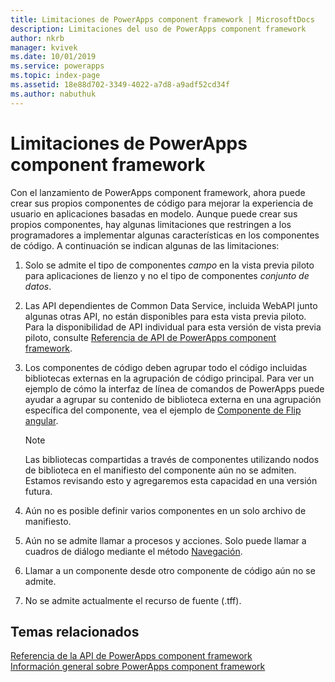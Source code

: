 ```yaml
---
title: Limitaciones de PowerApps component framework | MicrosoftDocs
description: Limitaciones del uso de PowerApps component framework
author: nkrb
manager: kvivek
ms.date: 10/01/2019
ms.service: powerapps
ms.topic: index-page
ms.assetid: 18e88d702-3349-4022-a7d8-a9adf52cd34f
ms.author: nabuthuk
---
```


# <a name="limitations-of-powerapps-component-framework"></a>Limitaciones de PowerApps component framework

Con el lanzamiento de PowerApps component framework, ahora puede crear sus propios componentes de código para mejorar la experiencia de usuario en aplicaciones basadas en modelo. Aunque puede crear sus propios componentes, hay algunas limitaciones que restringen a los programadores a implementar algunas características en los componentes de código. A continuación se indican algunas de las limitaciones:

1. Solo se admite el tipo de componentes *campo* en la vista previa piloto para aplicaciones de lienzo y no el tipo de componentes *conjunto de datos*. 
2. Las API dependientes de Common Data Service, incluida WebAPI junto algunas otras API, no están disponibles para esta vista previa piloto. Para la disponibilidad de API individual para esta versión de vista previa piloto, consulte [ Referencia de API de PowerApps component framework](reference/index.md).
3. Los componentes de código deben agrupar todo el código incluidas bibliotecas externas en la agrupación de código principal. Para ver un ejemplo de cómo la interfaz de línea de comandos de PowerApps puede ayudar a agrupar su contenido de biblioteca externa en una agrupación específica del componente, vea el ejemplo de [Componente de Flip angular](sample-controls/angular-flip-control.md).

   > [!NOTE]
   > Las bibliotecas compartidas a través de componentes utilizando nodos de biblioteca en el manifiesto del componente aún no se admiten. Estamos revisando esto y agregaremos esta capacidad en una versión futura.
4. Aún no es posible definir varios componentes en un solo archivo de manifiesto.
5. Aún no se admite llamar a procesos y acciones. Solo puede llamar a cuadros de diálogo mediante el método [Navegación](reference/navigation.md).
6. Llamar a un componente desde otro componente de código aún no se admite.
7. No se admite actualmente el recurso de fuente (.tff).

## <a name="related-topics"></a>Temas relacionados

[Referencia de la API de PowerApps component framework](reference/index.md)<br/>
[Información general sobre PowerApps component framework](overview.md)
